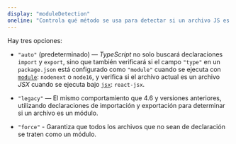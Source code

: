 ```yaml
---
display: "moduleDetection"
oneline: "Controla qué método se usa para detectar si un archivo JS es un módulo."
---
```


Hay tres opciones: 

- `"auto"` (predeterminado) — *TypeScript* no solo buscará declaraciones `import` y `export`, sino que también verificará si el campo `"type"` en un `package.json` está configurado como `"module"` cuando se ejecuta con [`module`](#module): `nodenext` o `node16`, y verifica si el archivo actual es un archivo *JSX* cuando se ejecuta bajo [`jsx`](#jsx):  `react-jsx`.

- `"legacy"` — El mismo comportamiento que 4.6 y versiones anteriores, utilizando declaraciones de importación y exportación para determinar si un archivo es un módulo.

- `"force"` - Garantiza que todos los archivos que no sean de declaración se traten como un módulo.
